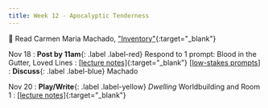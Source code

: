 ```yaml
---
title: Week 12 - Apocalyptic Tenderness 
---
```


📖 Read Carmen Maria Machado, ["Inventory"](/assets/pdfs/machado_inventory.pdf){:target="_blank"}   


Nov 18
: **Post by 11am**{: .label .label-red} Respond to 1 prompt: Blood in the Gutter, Loved Lines
  : [[lecture notes]](#){:target="_blank"}  [[low-stakes prompts](/prompts.md)]
: **Discuss**{: .label .label-blue} Machado


Nov 20
: **Play/Write**{: .label .label-yellow} *Dwelling* Worldbuilding and Room 1
  : [[lecture notes]](#){:target="_blank"}
